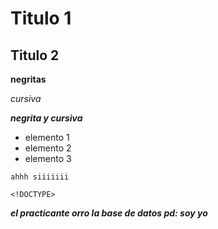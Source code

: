 # Titulo 1

## Titulo 2

**negritas**

*cursiva*

***negrita y cursiva***



- elemento 1
- elemento 2
- elemento 3

~~~
ahhh siiiiiii

<!DOCTYPE>
~~~
***el practicante orro la base de datos pd: soy yo***